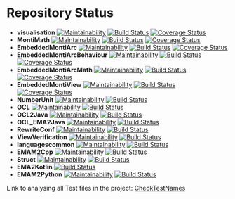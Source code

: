 # Repository Status

- **visualisation** 
  [![Maintainability](https://api.codeclimate.com/v1/badges/61384df055df4f50c231/maintainability)](https://codeclimate.com/github/EmbeddedMontiArc/visualisation/maintainability)
  [![Build Status](https://travis-ci.org/EmbeddedMontiArc/visualisation.svg?branch=visualization)](https://travis-ci.org/EmbeddedMontiArc/visualisation)
  [![Coverage Status](https://coveralls.io/repos/github/EmbeddedMontiArc/visualisation/badge.svg?branch=visualization)](https://coveralls.io/github/EmbeddedMontiArc/visualisation?branch=visualization)
- **MontiMath**
  [![Maintainability](https://api.codeclimate.com/v1/badges/a5e16222c01e400e39a7/maintainability)](https://codeclimate.com/github/EmbeddedMontiArc/MontiMath/maintainability)
  [![Build Status](https://travis-ci.org/EmbeddedMontiArc/MontiMath.svg?branch=master)](https://travis-ci.org/EmbeddedMontiArc/MontiMath)
  [![Coverage Status](https://coveralls.io/repos/github/EmbeddedMontiArc/MontiMath/badge.svg?branch=master)](https://coveralls.io/github/EmbeddedMontiArc/MontiMath?branch=master)
- **EmbeddedMontiArc**
  [![Maintainability](https://api.codeclimate.com/v1/badges/711b2a66abedc08fb7e4/maintainability)](https://codeclimate.com/github/EmbeddedMontiArc/EmbeddedMontiArc/maintainability)
  [![Build Status](https://travis-ci.org/EmbeddedMontiArc/EmbeddedMontiArc.svg?branch=master)](https://travis-ci.org/EmbeddedMontiArc/EmbeddedMontiArc)
  [![Coverage Status](https://coveralls.io/repos/github/EmbeddedMontiArc/EmbeddedMontiArc/badge.svg?branch=master)](https://coveralls.io/github/EmbeddedMontiArc/EmbeddedMontiArc?branch=master)
- **EmbeddedMontiArcBehaviour**
  [![Maintainability](https://api.codeclimate.com/v1/badges/0a0cec05358164a3a8bb/maintainability)](https://codeclimate.com/github/EmbeddedMontiArc/EmbeddedMontiArcBehaviour/maintainability)
  [![Build Status](https://travis-ci.org/EmbeddedMontiArc/EmbeddedMontiArcBehaviour.svg?branch=master)](https://travis-ci.org/EmbeddedMontiArc/EmbeddedMontiArcBehaviour)
  [![Coverage Status](https://coveralls.io/repos/github/EmbeddedMontiArc/EmbeddedMontiArcBehaviour/badge.svg?branch=master)](https://coveralls.io/github/EmbeddedMontiArc/EmbeddedMontiArcBehaviour?branch=master)
- **EmbeddedMontiArcMath**
  [![Maintainability](https://api.codeclimate.com/v1/badges/307a8911b5895523b3c5/maintainability)](https://codeclimate.com/github/EmbeddedMontiArc/EmbeddedMontiArcMath/maintainability)
[![Build Status](https://travis-ci.org/EmbeddedMontiArc/EmbeddedMontiArcMath.svg?branch=master)](https://travis-ci.org/EmbeddedMontiArc/EmbeddedMontiArcMath)
[![Coverage Status](https://coveralls.io/repos/github/EmbeddedMontiArc/EmbeddedMontiArcMath/badge.svg?branch=master)](https://coveralls.io/github/EmbeddedMontiArc/EmbeddedMontiArcMath?branch=master)
- **EmbeddedMontiView**
  [![Maintainability](https://api.codeclimate.com/v1/badges/139a2da1882c679b970e/maintainability)](https://codeclimate.com/github/EmbeddedMontiArc/EmbeddedMontiView/maintainability)
  [![Build Status](https://travis-ci.org/EmbeddedMontiArc/EmbeddedMontiView.svg?branch=master)](https://travis-ci.org/EmbeddedMontiArc/EmbeddedMontiView)
  [![Coverage Status](https://coveralls.io/repos/github/EmbeddedMontiArc/EmbeddedMontiView/badge.svg?branch=master)](https://coveralls.io/github/EmbeddedMontiArc/EmbeddedMontiView?branch=master)
- **NumberUnit**
  [![Maintainability](https://api.codeclimate.com/v1/badges/d197cb9534b46949da84/maintainability)](https://codeclimate.com/github/EmbeddedMontiArc/NumberUnit/maintainability)
  [![Build Status](https://travis-ci.org/EmbeddedMontiArc/NumberUnit.svg?branch=master)](https://travis-ci.org/EmbeddedMontiArc/NumberUnit)
- **OCL**
  [![Maintainability](https://api.codeclimate.com/v1/badges/7f8f42df0538b9b4f8ec/maintainability)](https://codeclimate.com/github/EmbeddedMontiArc/OCL/maintainability)
  [![Build Status](https://travis-ci.org/EmbeddedMontiArc/OCL.svg?branch=master)](https://travis-ci.org/EmbeddedMontiArc/OCL)
- **OCL2Java**
  [![Maintainability](https://api.codeclimate.com/v1/badges/c08bbbb2602876328c66/maintainability)](https://codeclimate.com/github/EmbeddedMontiArc/OCL2Java/maintainability)
  [![Build Status](https://travis-ci.org/EmbeddedMontiArc/OCL2Java.svg?branch=master)](https://travis-ci.org/EmbeddedMontiArc/OCL2Java)
- **OCL_EMA2Java**
  [![Maintainability](https://api.codeclimate.com/v1/badges/fb2dbd6a81d1295abd97/maintainability)](https://codeclimate.com/github/EmbeddedMontiArc/OCL_EMA2Java/maintainability)
  [![Build Status](https://travis-ci.org/EmbeddedMontiArc/OCL_EMA2Java.svg?branch=master)](https://travis-ci.org/EmbeddedMontiArc/OCL_EMA2Java)
- **RewriteConf**
  [![Maintainability](https://api.codeclimate.com/v1/badges/d99a7593e52659f22d41/maintainability)](https://codeclimate.com/github/EmbeddedMontiArc/RewriteConf/maintainability)
  [![Build Status](https://travis-ci.org/EmbeddedMontiArc/RewriteConf.svg?branch=master)](https://travis-ci.org/EmbeddedMontiArc/RewriteConf)
- **ViewVerification**
  [![Maintainability](https://api.codeclimate.com/v1/badges/cb1d2c40a5d6ef2b1d64/maintainability)](https://codeclimate.com/github/EmbeddedMontiArc/ViewVerification/maintainability)
  [![Build Status](https://travis-ci.org/EmbeddedMontiArc/ViewVerification.svg?branch=master)](https://travis-ci.org/EmbeddedMontiArc/ViewVerification)
- **languagescommon**
  [![Maintainability](https://api.codeclimate.com/v1/badges/be4c42e7395245800619/maintainability)](https://codeclimate.com/github/EmbeddedMontiArc/languagescommon/maintainability)
  [![Build Status](https://travis-ci.org/EmbeddedMontiArc/languagescommon.svg?branch=master)](https://travis-ci.org/EmbeddedMontiArc/languagescommon)
 - **EMAM2Cpp**
   [![Maintainability](https://api.codeclimate.com/v1/badges/d5ab3adafbdf394aef68/maintainability)](https://codeclimate.com/github/EmbeddedMontiArc/EMAM2Cpp/maintainability)
    [![Build Status](https://travis-ci.org/EmbeddedMontiArc/EMAM2Cpp.svg?branch=master)](https://travis-ci.org/EmbeddedMontiArc/EMAM2Cpp)
- **Struct**
[![Maintainability](https://api.codeclimate.com/v1/badges/e7ca567378052f786d8d/maintainability)](https://codeclimate.com/github/EmbeddedMontiArc/Struct/maintainability)
[![Build Status](https://travis-ci.org/EmbeddedMontiArc/Struct.svg?branch=master)](https://travis-ci.org/EmbeddedMontiArc/Struct)
- **EMA2Kotlin**
[![Build Status](https://travis-ci.org/EmbeddedMontiArc/EMA2Kotlin.svg?branch=master)](https://travis-ci.org/EmbeddedMontiArc/EMA2Kotlin)
- **EMAM2Python**
[![Maintainability](https://api.codeclimate.com/v1/badges/7d0f1a2508ead035c875/maintainability)](https://codeclimate.com/github/EmbeddedMontiArc/EMAM2PythonROS/maintainability)
[![Build Status](https://travis-ci.org/EmbeddedMontiArc/EMAM2PythonROS.svg?branch=master)](https://travis-ci.org/EmbeddedMontiArc/EMAM2PythonROS)

Link to analysing all Test files in the project:
[CheckTestNames](https://embeddedmontiarc.github.io/reporting/report/reportEWT.html?sorts[NameEndsWithTest]=1)
